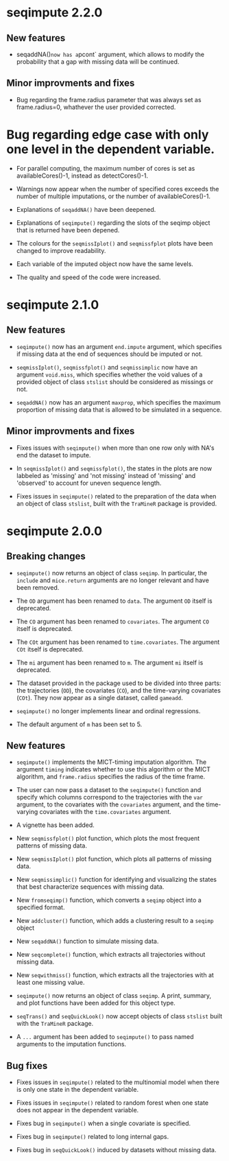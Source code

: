 # seqimpute 2.2.0

## New features
* seqaddNA()` now has a `pcont` argument, which allows to modify the probability 
that a gap with missing data will be continued.

## Minor improvments and fixes

* Bug regarding the frame.radius parameter that was always set as frame.radius=0,
whathever the user provided corrected.

# Bug regarding edge case with only one level in the dependent variable.

* For parallel computing, the maximum number of cores is set as
availableCores()-1, instead as detectCores()-1.

* Warnings now appear when the number of specified cores exceeds
the number of multiple imputations, or the number of availableCores()-1.

* Explanations of `seqaddNA()` have been deepened.

* Explanations of `seqimpute()` regarding the slots of the seqimp object that 
is returned have been depened.

* The colours for the `seqmissIplot()` and `seqmissfplot` plots have been 
changed to improve readability.

* Each variable of the imputed object now have the same levels.

* The quality and speed of the code were increased.

# seqimpute 2.1.0

## New features
* `seqimpute()` now has an argument `end.impute` argument, which specifies if 
missing data at the end of sequences should be imputed or not.

* `seqmissIplot()`, `seqmissfplot()` and `seqmissimplic` now have an argument 
`void.miss`, which specifies whether the void values of a provided object of 
class `stslist` should be considered as missings or not.

* `seqaddNA()` now has an argument `maxprop`, which specifies the maximum
proportion of missing data that is allowed to be simulated in a sequence.


## Minor improvments and fixes
* Fixes issues with `seqimpute()` when more than one row only with NA's end 
the dataset to impute.

* In `seqmissIplot()` and `seqmissfplot()`, the states in the plots are now 
labbeled as 'missing' and 'not missing' instead of 'missing' and 'observed' to 
account for uneven sequence length.

* Fixes issues in `seqimpute()` related to the preparation of the data when
an object of class `stslist`, built with the `TraMineR` package is provided.

# seqimpute 2.0.0

## Breaking changes

* `seqimpute()` now returns an object of class `seqimp`. In particular, the 
`include` and `mice.return` arguments are no longer relevant and have been
removed.

* The `OD` argument has been renamed to `data`. The argument `OD` itself is
deprecated.

* The `CO` argument has been renamed to `covariates`. The argument `CO` itself
is deprecated.

* The `COt` argument has been renamed to `time.covariates`. The argument 
`COt` itself is deprecated.

* The `mi` argument has been renamed to `m`. The argument `mi` itself is
deprecated.

* The dataset provided in the package used to be divided into three parts: 
the trajectories (`OD`), the covariates (`CO`),
and the time-varying covariates (`COt`). They now appear as a 
single dataset, called `gameadd`.

* `seqimpute()` no longer implements linear and ordinal regressions. 

* The default argument of `m` has been set to 5.


## New features

* `seqimpute()` implements the MICT-timing imputation algorithm. The argument
`timing` indicates whether to use this algorithm or the MICT algorithm, and 
`frame.radius` specifies the radius of the time frame.

* The user can now pass a dataset to the `seqimpute()` function and specify 
which columns correspond to the trajectories with the `var` argument, to the 
covariates with the `covariates` argument, and the time-varying covariates with 
the `time.covariates` argument.

* A vignette has been added.

* New `seqmissfplot()` plot function, which plots the most frequent patterns of 
missing data.

* New `seqmissIplot()` plot function, which plots all patterns of missing data.

* New `seqmissimplic()` function for identifying and visualizing the states 
that best characterize sequences with missing data.

* New `fromseqimp()` function, which converts a `seqimp` object into a 
specified format.

* New `addcluster()` function,  which adds a clustering result to a `seqimp` 
object

* New `seqaddNA()` function to simulate missing data.

* New `seqcomplete()` function, which extracts all trajectories without missing 
data.

* New `seqwithmiss()` function,  which extracts all the trajectories with at 
least one missing value.

* `seqimpute()` now returns an object of class `seqimp`. A print, summary, and 
plot functions have been added for this object type.

* `seqTrans()` and `seqQuickLook()` now accept objects of class `stslist` 
built with the `TraMineR` package.

* A `...` argument has been added to `seqimpute()` to pass named arguments to 
the imputation functions.



## Bug fixes

* Fixes issues in `seqimpute()` related to the multinomial model when there is 
only one state in the dependent variable. 

* Fixes issues in `seqimpute()` related to random forest when one state does not appear in the 
dependent variable.

* Fixes bug in `seqimpute()` when a single covariate is specified.

* Fixes bug in `seqimpute()` related to long internal gaps.

* Fixes bug in `seqQuickLook()` induced by datasets without missing data.